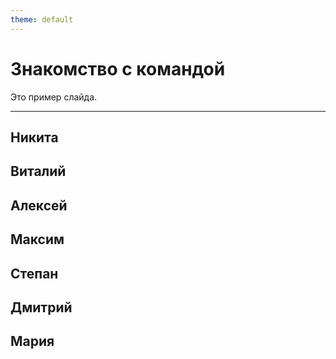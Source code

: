 ```yaml
---
theme: default
---
```


# Знакомство с командой
Это пример слайда.

---

## Никита

## Виталий

## Алексей

## Максим

## Степан

## Дмитрий

## Мария
